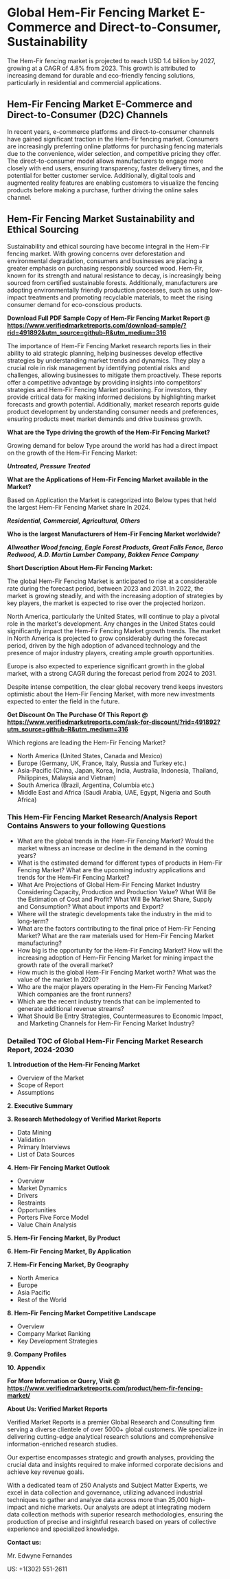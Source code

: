 <h1>Global Hem-Fir Fencing Market E-Commerce and Direct-to-Consumer, Sustainability</h1><p class=""><p>The Hem-Fir fencing market is projected to reach USD 1.4 billion by 2027, growing at a CAGR of 4.8% from 2023. This growth is attributed to increasing demand for durable and eco-friendly fencing solutions, particularly in residential and commercial applications.</p><h2>Hem-Fir Fencing Market E-Commerce and Direct-to-Consumer (D2C) Channels</h2><p>In recent years, e-commerce platforms and direct-to-consumer channels have gained significant traction in the Hem-Fir fencing market. Consumers are increasingly preferring online platforms for purchasing fencing materials due to the convenience, wider selection, and competitive pricing they offer. The direct-to-consumer model allows manufacturers to engage more closely with end users, ensuring transparency, faster delivery times, and the potential for better customer service. Additionally, digital tools and augmented reality features are enabling customers to visualize the fencing products before making a purchase, further driving the online sales channel.</p><h2>Hem-Fir Fencing Market Sustainability and Ethical Sourcing</h2><p>Sustainability and ethical sourcing have become integral in the Hem-Fir fencing market. With growing concerns over deforestation and environmental degradation, consumers and businesses are placing a greater emphasis on purchasing responsibly sourced wood. Hem-Fir, known for its strength and natural resistance to decay, is increasingly being sourced from certified sustainable forests. Additionally, manufacturers are adopting environmentally friendly production processes, such as using low-impact treatments and promoting recyclable materials, to meet the rising consumer demand for eco-conscious products.</p></p><p class=""><strong>Download Full PDF Sample Copy of Hem-Fir Fencing Market Report @ <a href="https://www.verifiedmarketreports.com/download-sample/?rid=491892&utm_source=github-R&utm_medium=316" target="_blank">https://www.verifiedmarketreports.com/download-sample/?rid=491892&utm_source=github-R&utm_medium=316</a></strong></p><p>The importance of&nbsp;Hem-Fir Fencing Market research reports lies in their ability to aid strategic planning, helping businesses develop effective strategies by understanding market trends and dynamics. They play a crucial role in risk management by identifying potential risks and challenges, allowing businesses to mitigate them proactively. These reports offer a competitive advantage by providing insights into competitors' strategies and Hem-Fir Fencing Market positioning. For investors, they provide critical data for making informed decisions by highlighting market forecasts and growth potential. Additionally, market research reports guide product development by understanding consumer needs and preferences, ensuring products meet market demands and drive business growth.</p><p><strong>What are the&nbsp;Type driving the growth of the Hem-Fir Fencing Market?</strong></p><p id="" class="">Growing demand for below Type around the world has had a direct impact on the growth of the Hem-Fir Fencing Market:</p><p class=""><em><strong>Untreated, Pressure Treated</strong></em></p><p class=""><strong>What are the&nbsp;Applications&nbsp;of Hem-Fir Fencing Market available in the Market?</strong></p><p id="" class="">Based on Application the Market is categorized into Below types that held the largest Hem-Fir Fencing Market share In 2024.</p><p class=""><em><strong>Residential, Commercial, Agricultural, Others</strong></em></p><p class=""><strong>Who is the largest Manufacturers of Hem-Fir Fencing Market worldwide?</strong></p><p><em><strong>Allweather Wood fencing, Eagle Forest Products, Great Falls Fence, Berco Redwood, A.D. Martin Lumber Company, Bakken Fence Company</strong></em></p><p id="" class=""><strong>Short Description About Hem-Fir Fencing Market:</strong></p><p>The global Hem-Fir Fencing Market is anticipated to rise at a considerable rate during the forecast period, between 2023 and 2031. In 2022, the market is growing steadily, and with the increasing adoption of strategies by key players, the market is expected to rise over the projected horizon.</p><p>North America, particularly the United States, will continue to play a pivotal role in the market's development. Any changes in the United States could significantly impact the Hem-Fir Fencing Market growth trends. The market in North America is projected to grow considerably during the forecast period, driven by the high adoption of advanced technology and the presence of major industry players, creating ample growth opportunities.</p><p>Europe is also expected to experience significant growth in the global market, with a strong CAGR during the forecast period from 2024 to 2031.</p><p>Despite intense competition, the clear global recovery trend keeps investors optimistic about the Hem-Fir Fencing Market, with more new investments expected to enter the field in the future.</p><p id="" class=""><strong>Get Discount On The Purchase Of This Report @ <a href="https://www.verifiedmarketreports.com/ask-for-discount/?rid=491892?utm_source=github-R&utm_medium=316" target="_blank">https://www.verifiedmarketreports.com/ask-for-discount/?rid=491892?utm_source=github-R&utm_medium=316</a></strong></p><p class="">Which regions are leading the Hem-Fir Fencing Market?</p><ul><li>North America (United States, Canada and Mexico)</li><li>Europe (Germany, UK, France, Italy, Russia and Turkey etc.)</li><li>Asia-Pacific (China, Japan, Korea, India, Australia, Indonesia, Thailand, Philippines, Malaysia and Vietnam)</li><li>South America (Brazil, Argentina, Columbia etc.)</li><li>Middle East and Africa (Saudi Arabia, UAE, Egypt, Nigeria and South Africa)</li></ul><h3 id="" class="">This Hem-Fir Fencing Market Research/Analysis Report Contains Answers to your following Questions</h3><ul><li>What are the global trends in the Hem-Fir Fencing Market? Would the market witness an increase or decline in the demand in the coming years?</li><li>What is the estimated demand for different types of products in Hem-Fir Fencing Market? What are the upcoming industry applications and trends for the Hem-Fir Fencing Market?</li><li>What Are Projections of Global Hem-Fir Fencing Market Industry Considering Capacity, Production and Production Value? What Will Be the Estimation of Cost and Profit? What Will Be Market Share, Supply and Consumption? What about imports and Export?</li><li>Where will the strategic developments take the industry in the mid to long-term?</li><li>What are the factors contributing to the final price of Hem-Fir Fencing Market? What are the raw materials used for Hem-Fir Fencing Market manufacturing?</li><li>How big is the opportunity for the Hem-Fir Fencing Market? How will the increasing adoption of Hem-Fir Fencing Market for mining impact the growth rate of the overall market?</li><li>How much is the global Hem-Fir Fencing Market worth? What was the value of the market In 2020?</li><li>Who are the major players operating in the Hem-Fir Fencing Market? Which companies are the front runners?</li><li>Which are the recent industry trends that can be implemented to generate additional revenue streams?</li><li>What Should Be Entry Strategies, Countermeasures to Economic Impact, and Marketing Channels for Hem-Fir Fencing Market Industry?</li></ul><h3 id="" class="">Detailed TOC of Global Hem-Fir Fencing Market Research Report, 2024-2030</h3><p id="" class=""><strong>1. Introduction of the Hem-Fir Fencing Market</strong></p><ul><li>Overview of the Market</li><li>Scope of Report</li><li>Assumptions</li></ul><p id="" class=""><strong>2. Executive Summary</strong></p><p id="" class=""><strong>3. Research Methodology of Verified Market Reports</strong></p><ul><li>Data Mining</li><li>Validation</li><li>Primary Interviews</li><li>List of Data Sources</li></ul><p id="" class=""><strong>4. Hem-Fir Fencing Market Outlook</strong></p><ul><li>Overview</li><li>Market Dynamics</li><li>Drivers</li><li>Restraints</li><li>Opportunities</li><li>Porters Five Force Model</li><li>Value Chain Analysis</li></ul><p id="" class=""><strong>5. Hem-Fir Fencing Market, By Product</strong></p><p id="" class=""><strong>6. Hem-Fir Fencing Market, By Application</strong></p><p id="" class=""><strong>7. Hem-Fir Fencing Market, By Geography</strong></p><ul><li>North America</li><li>Europe</li><li>Asia Pacific</li><li>Rest of the World</li></ul><p id="" class=""><strong>8. Hem-Fir Fencing Market Competitive Landscape</strong></p><ul><li>Overview</li><li>Company Market Ranking</li><li>Key Development Strategies</li></ul><p id="" class=""><strong>9. Company Profiles</strong></p><p id="" class=""><strong>10. Appendix</strong></p><p id="" class=""><strong>For More Information or Query, Visit @ <a href="https://www.verifiedmarketreports.com/product/hem-fir-fencing-market/" target="_blank">https://www.verifiedmarketreports.com/product/hem-fir-fencing-market/</a></strong></p><p id="" class=""><strong>About Us: Verified Market Reports</strong></p><p id="" class="">Verified Market Reports is a premier Global Research and Consulting firm serving a diverse clientele of over 5000+ global customers. We specialize in delivering cutting-edge analytical research solutions and comprehensive information-enriched research studies.</p><p id="" class="">Our expertise encompasses strategic and growth analyses, providing the crucial data and insights required to make informed corporate decisions and achieve key revenue goals.</p><p id="" class="">With a dedicated team of 250 Analysts and Subject Matter Experts, we excel in data collection and governance, utilizing advanced industrial techniques to gather and analyze data across more than 25,000 high-impact and niche markets. Our analysts are adept at integrating modern data collection methods with superior research methodologies, ensuring the production of precise and insightful research based on years of collective experience and specialized knowledge.</p><p id="" class=""><strong>Contact us:</strong></p><p id="" class="">Mr. Edwyne Fernandes</p><p id="" class="">US: +1(302) 551-2611</p>